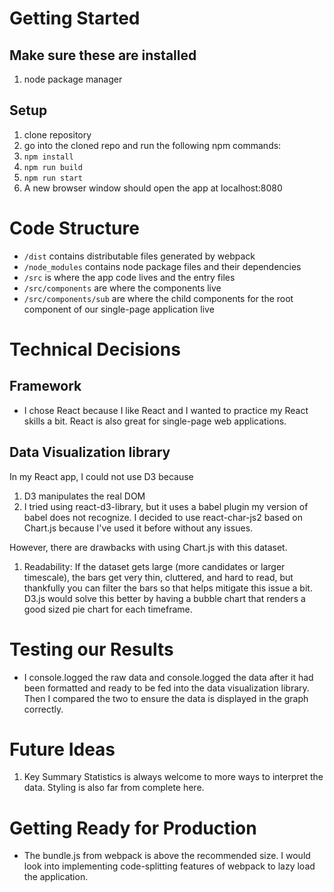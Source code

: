 # Getting Started

## Make sure these are installed
1. node package manager

## Setup
1. clone repository
2. go into the cloned repo and run the following npm commands:
3. ```npm install```
4. ```npm run build```
5. ```npm run start```
6. A new browser window should open the app at localhost:8080

# Code Structure
- `/dist` contains distributable files generated by webpack
- `/node_modules` contains node package files and their dependencies
- `/src` is where the app code lives and the entry files
- `/src/components` are where the components live
- `/src/components/sub` are where the child components for the root component of our single-page application live

# Technical Decisions

## Framework
- I chose React because I like React and I wanted to practice my React skills a bit. React is also great for single-page web applications.

## Data Visualization library
In my React app, I could not use D3 because
1. D3 manipulates the real DOM
2. I tried using react-d3-library, but it uses a babel plugin my version of babel does not recognize.
I decided to use react-char-js2 based on Chart.js because I've used it before without any issues.

However, there are drawbacks with using Chart.js with this dataset.
1. Readability: If the dataset gets large (more candidates or larger timescale), the bars get very thin, cluttered, and hard to read, but thankfully you can filter the bars so that helps mitigate this issue a bit.
  D3.js would solve this better by having a bubble chart that renders a good sized pie chart for each timeframe.


# Testing our Results
- I console.logged the raw data and console.logged the data after it had been formatted and ready to be fed into the data visualization library. Then I compared the two to ensure the data is displayed in the graph correctly.

# Future Ideas
1. Key Summary Statistics is always welcome to more ways to interpret the data. Styling is also far from complete here.

# Getting Ready for Production
- The bundle.js from webpack is above the recommended size. I would look into implementing code-splitting features of webpack to lazy load the application.
